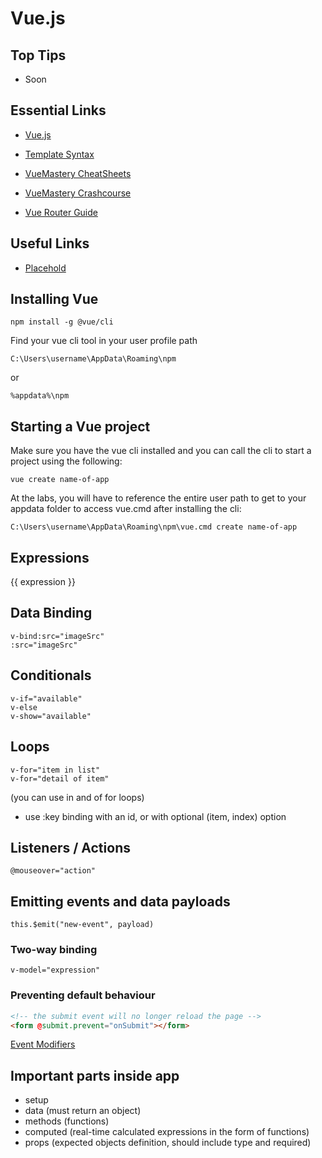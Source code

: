 # Vue.js

## Top Tips

- Soon

## Essential Links

- [Vue.js](https://vuejs.org/)

- [Template Syntax](https://vuejs.org/guide/essentials/template-syntax.html)

- [VueMastery CheatSheets](vuemastery.com/vue-cheat-sheet/)

- [VueMastery Crashcourse](https://www.youtube.com/watch?v=bzlFvd0b65c)

- [Vue Router Guide](https://router.vuejs.org/guide/)

## Useful Links

- [Placehold](https://placehold.co/)

## Installing Vue

```
npm install -g @vue/cli
```

Find your vue cli tool in your user profile path
```
C:\Users\username\AppData\Roaming\npm
```
or
```
%appdata%\npm
```

## Starting a Vue project

Make sure you have the vue cli installed and you can call the cli to start a project using the following:

```
vue create name-of-app
```

At the labs, you will have to reference the entire user path to get to your appdata folder to access vue.cmd after installing the cli:

```
C:\Users\username\AppData\Roaming\npm\vue.cmd create name-of-app
```

## Expressions

{{ expression }}

## Data Binding

```vue
v-bind:src="imageSrc"
:src="imageSrc"
```

## Conditionals

```vue
v-if="available"
v-else
v-show="available"
```

## Loops

```vue
v-for="item in list"
v-for="detail of item"
```

(you can use in and of for loops)

- use :key binding with an id, or with optional (item, index) option

## Listeners / Actions

```vue
@mouseover="action"
```

## Emitting events and data payloads

```vue
this.$emit("new-event", payload)
```

### Two-way binding

```vue
v-model="expression"
```

### Preventing default behaviour

```html
<!-- the submit event will no longer reload the page -->
<form @submit.prevent="onSubmit"></form>
```

[Event Modifiers](https://vuejs.org/guide/essentials/event-handling.html#event-modifiers)

## Important parts inside app

- setup
- data (must return an object)
- methods (functions)
- computed (real-time calculated expressions in the form of functions)
- props (expected objects definition, should include type and required)